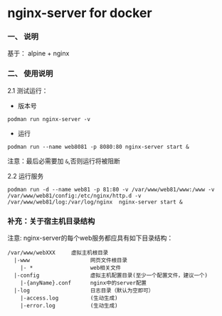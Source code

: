 # nginx-server for docker


### 一、 说明

基于： alpine + nginx


### 二、 使用说明

2.1 测试运行：

* 版本号
```
podman run nginx-server -v
```

* 运行
```
podman run --name web8081 -p 8080:80 nginx-server start &
```
注意：最后必需要加 `&`,否则运行将被阻断

2.2 运行服务
```
podman run -d --name web81 -p 81:80 -v /var/www/web81/www:/www -v /var/www/web81/config:/etc/nginx/http.d -v /var/www/web81/log:/var/log/nginx  nginx-server start &
```

### 补充：关于宿主机目录结构

注意: nginx-server的每个web服务都应具有如下目录结构：

```
/var/www/webXXX 	虚拟主机根目录
  |-www                   网页文件根目录
    |- *                  web相关文件
  |-config                虚拟主机配置目录(至少一个配置文件，建议一个)
    |-{anyName}.conf      nginx中的server配置
  |-log                   日志目录（默认为空即可）
    |-access.log          (生动生成)
    |-error.log           (生动生成)
```

